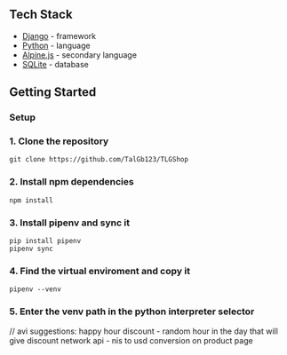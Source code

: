 ## Tech Stack

-   [Django](https://www.djangoproject.com/) - framework
-   [Python](https://www.python.org/) - language
-   [Alpine.js](https://alpinejs.dev/start-here) - secondary language
-   [SQLite](https://www.sqlite.org/index.html) - database

## Getting Started

### Setup

### 1. Clone the repository

```shell
git clone https://github.com/TalGb123/TLGShop
```

### 2. Install npm dependencies

```shell
npm install
```

### 3. Install pipenv and sync it

```shell
pip install pipenv
pipenv sync
```

### 4. Find the virtual enviroment and copy it

```shell
pipenv --venv
```

### 5. Enter the venv path in the python interpreter selector

// avi suggestions:
happy hour discount - random hour in the day that will give discount
network api - nis to usd conversion on product page

